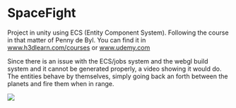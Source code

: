 # SpaceFight

Project in unity using ECS (Entity Component System). Following the course in that matter of Penny de Byl. You can find it in www.h3dlearn.com/courses or www.udemy.com

Since there is an issue with the ECS/jobs system and the webgl build system and it cannot be generated properly, a video showing it would do. The entities behave by themselves,  simply going back an forth between the planets and fire them when in range.

[![](http://img.youtube.com/vi/K14fwl8nGdM/0.jpg)](http://www.youtube.com/watch?v=K14fwl8nGdM "SpaceFight")
